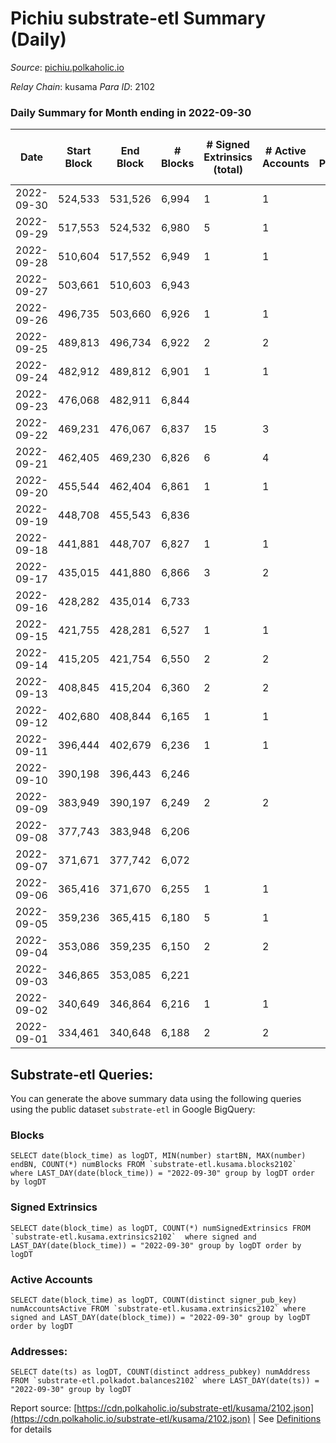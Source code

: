 # Pichiu substrate-etl Summary (Daily)

_Source_: [pichiu.polkaholic.io](https://pichiu.polkaholic.io)

*Relay Chain*: kusama
*Para ID*: 2102



### Daily Summary for Month ending in 2022-09-30


| Date | Start Block | End Block | # Blocks | # Signed Extrinsics (total) | # Active Accounts | # Passive | # New | # Addresses with Balances | # Events | # Transfers | # XCM Transfers In | # XCM Transfers Out |
| ---- | ----------- | --------- | -------- | --------------------------- | ----------------- | --------- | ----- | ------------------------- | -------- | ----------- | ------------------ | ------------------- |
| 2022-09-30 | 524,533 | 531,526 | 6,994  | 1 | 1 |  |  | 660 | 13,996 |   |   |   |
| 2022-09-29 | 517,553 | 524,532 | 6,980  | 5 | 1 |  |  |  | 13,992 |   | 1  |   |
| 2022-09-28 | 510,604 | 517,552 | 6,949  | 1 | 1 |  |  |  | 13,905 |   |   |   |
| 2022-09-27 | 503,661 | 510,603 | 6,943  |  |  |  |  |  | 13,897 |   | 2  |   |
| 2022-09-26 | 496,735 | 503,660 | 6,926  | 1 | 1 |  |  |  | 13,859 |   |   |   |
| 2022-09-25 | 489,813 | 496,734 | 6,922  | 2 | 2 |  |  |  | 13,853 |   |   |   |
| 2022-09-24 | 482,912 | 489,812 | 6,901  | 1 | 1 |  |  |  | 13,809 |   |   |   |
| 2022-09-23 | 476,068 | 482,911 | 6,844  |  |  |  |  |  | 13,692 |   |   |   |
| 2022-09-22 | 469,231 | 476,067 | 6,837  | 15 | 3 |  |  |  | 13,727 | 1  |   |   |
| 2022-09-21 | 462,405 | 469,230 | 6,826  | 6 | 4 |  |  |  | 13,680 |   |   |   |
| 2022-09-20 | 455,544 | 462,404 | 6,861  | 1 | 1 |  |  |  | 13,728 |   |   |   |
| 2022-09-19 | 448,708 | 455,543 | 6,836  |  |  |  |  | 657 | 13,676 |   |   |   |
| 2022-09-18 | 441,881 | 448,707 | 6,827  | 1 | 1 |  |  | 657 | 13,661 |   |   |   |
| 2022-09-17 | 435,015 | 441,880 | 6,866  | 3 | 2 |  |  | 657 | 13,749 | 3  |   |   |
| 2022-09-16 | 428,282 | 435,014 | 6,733  |  |  |  |  | 656 | 13,470 |   |   |   |
| 2022-09-15 | 421,755 | 428,281 | 6,527  | 1 | 1 |  |  | 656 | 13,060 |   |   |   |
| 2022-09-14 | 415,205 | 421,754 | 6,550  | 2 | 2 |  |  | 656 | 13,110 |   |   |   |
| 2022-09-13 | 408,845 | 415,204 | 6,360  | 2 | 2 |  |  | 656 | 12,729 |   |   |   |
| 2022-09-12 | 402,680 | 408,844 | 6,165  | 1 | 1 |  |  | 656 | 12,339 | 1  |   |   |
| 2022-09-11 | 396,444 | 402,679 | 6,236  | 1 | 1 |  |  |  | 12,478 |   |   |   |
| 2022-09-10 | 390,198 | 396,443 | 6,246  |  |  |  |  |  | 12,496 |   |   |   |
| 2022-09-09 | 383,949 | 390,197 | 6,249  | 2 | 2 |  |  |  | 12,509 | 1  |   |   |
| 2022-09-08 | 377,743 | 383,948 | 6,206  |  |  |  |  | 655 | 12,420 |   | 1 ($8.41) |   |
| 2022-09-07 | 371,671 | 377,742 | 6,072  |  |  |  |  | 654 | 12,147 |   |   |   |
| 2022-09-06 | 365,416 | 371,670 | 6,255  | 1 | 1 |  |  | 654 | 12,516 |   |   |   |
| 2022-09-05 | 359,236 | 365,415 | 6,180  | 5 | 1 |  |  | 654 | 12,395 | 1  | 3  |   |
| 2022-09-04 | 353,086 | 359,235 | 6,150  | 2 | 2 |  |  | 654 | 12,309 |   |   |   |
| 2022-09-03 | 346,865 | 353,085 | 6,221  |  |  |  |  | 654 | 12,446 |   |   |   |
| 2022-09-02 | 340,649 | 346,864 | 6,216  | 1 | 1 |  |  | 654 | 12,438 |   |   |   |
| 2022-09-01 | 334,461 | 340,648 | 6,188  | 2 | 2 |  |  | 654 | 12,386 |   |   |   |

## Substrate-etl Queries:
You can generate the above summary data using the following queries using the public dataset `substrate-etl` in Google BigQuery:


### Blocks
```
SELECT date(block_time) as logDT, MIN(number) startBN, MAX(number) endBN, COUNT(*) numBlocks FROM `substrate-etl.kusama.blocks2102`  where LAST_DAY(date(block_time)) = "2022-09-30" group by logDT order by logDT
```


### Signed Extrinsics
```
SELECT date(block_time) as logDT, COUNT(*) numSignedExtrinsics FROM `substrate-etl.kusama.extrinsics2102`  where signed and LAST_DAY(date(block_time)) = "2022-09-30" group by logDT order by logDT
```


### Active Accounts
```
SELECT date(block_time) as logDT, COUNT(distinct signer_pub_key) numAccountsActive FROM `substrate-etl.kusama.extrinsics2102` where signed and LAST_DAY(date(block_time)) = "2022-09-30" group by logDT order by logDT
```


### Addresses:
```
SELECT date(ts) as logDT, COUNT(distinct address_pubkey) numAddress FROM `substrate-etl.polkadot.balances2102` where LAST_DAY(date(ts)) = "2022-09-30" group by logDT
```



Report source: [https://cdn.polkaholic.io/substrate-etl/kusama/2102.json](https://cdn.polkaholic.io/substrate-etl/kusama/2102.json) | See [Definitions](/DEFINITIONS.md) for details
